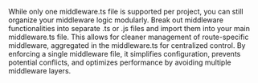  While only one middleware.ts file is supported per project, you can still organize your middleware logic modularly. Break out middleware functionalities into separate .ts or .js files and import them into your main middleware.ts file. This allows for cleaner management of route-specific middleware, aggregated in the middleware.ts for centralized control. By enforcing a single middleware file, it simplifies configuration, prevents potential conflicts, and optimizes performance by avoiding multiple middleware layers.